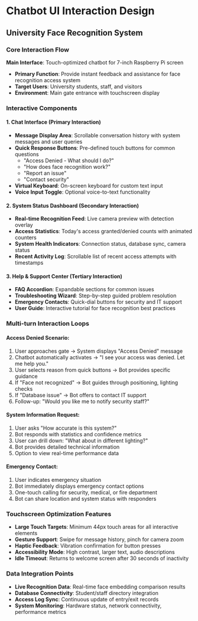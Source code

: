 # Chatbot UI Interaction Design
## University Face Recognition System

### Core Interaction Flow

**Main Interface**: Touch-optimized chatbot for 7-inch Raspberry Pi screen
- **Primary Function**: Provide instant feedback and assistance for face recognition access system
- **Target Users**: University students, staff, and visitors
- **Environment**: Main gate entrance with touchscreen display

### Interactive Components

#### 1. **Chat Interface** (Primary Interaction)
- **Message Display Area**: Scrollable conversation history with system messages and user queries
- **Quick Response Buttons**: Pre-defined touch buttons for common questions
  - "Access Denied - What should I do?"
  - "How does face recognition work?"
  - "Report an issue"
  - "Contact security"
- **Virtual Keyboard**: On-screen keyboard for custom text input
- **Voice Input Toggle**: Optional voice-to-text functionality

#### 2. **System Status Dashboard** (Secondary Interaction)
- **Real-time Recognition Feed**: Live camera preview with detection overlay
- **Access Statistics**: Today's access granted/denied counts with animated counters
- **System Health Indicators**: Connection status, database sync, camera status
- **Recent Activity Log**: Scrollable list of recent access attempts with timestamps

#### 3. **Help & Support Center** (Tertiary Interaction)
- **FAQ Accordion**: Expandable sections for common issues
- **Troubleshooting Wizard**: Step-by-step guided problem resolution
- **Emergency Contacts**: Quick-dial buttons for security and IT support
- **User Guide**: Interactive tutorial for face recognition best practices

### Multi-turn Interaction Loops

#### Access Denied Scenario:
1. User approaches gate → System displays "Access Denied" message
2. Chatbot automatically activates → "I see your access was denied. Let me help you."
3. User selects reason from quick buttons → Bot provides specific guidance
4. If "Face not recognized" → Bot guides through positioning, lighting checks
5. If "Database issue" → Bot offers to contact IT support
6. Follow-up: "Would you like me to notify security staff?"

#### System Information Request:
1. User asks "How accurate is this system?"
2. Bot responds with statistics and confidence metrics
3. User can drill down: "What about in different lighting?"
4. Bot provides detailed technical information
5. Option to view real-time performance data

#### Emergency Contact:
1. User indicates emergency situation
2. Bot immediately displays emergency contact options
3. One-touch calling for security, medical, or fire department
4. Bot can share location and system status with responders

### Touchscreen Optimization Features

- **Large Touch Targets**: Minimum 44px touch areas for all interactive elements
- **Gesture Support**: Swipe for message history, pinch for camera zoom
- **Haptic Feedback**: Vibration confirmation for button presses
- **Accessibility Mode**: High contrast, larger text, audio descriptions
- **Idle Timeout**: Returns to welcome screen after 30 seconds of inactivity

### Data Integration Points

- **Live Recognition Data**: Real-time face embedding comparison results
- **Database Connectivity**: Student/staff directory integration
- **Access Log Sync**: Continuous update of entry/exit records
- **System Monitoring**: Hardware status, network connectivity, performance metrics